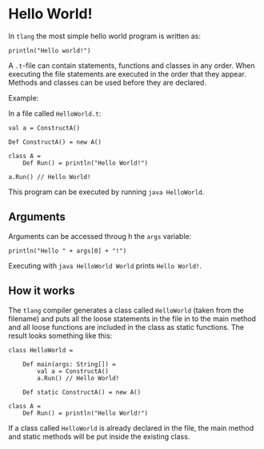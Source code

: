 # Hello World!
In `tlang` the most simple hello world program is written as:

```tlang
println("Hello world!")
```

A `.t`-file can contain statements, functions and classes in any order. When executing the file statements
are executed in the order that they appear. Methods and classes can be used before they are declared.

Example:

In a file called `HelloWorld.t`:
```tlang
val a = ConstructA()

Def ConstructA() = new A() 

class A = 
	Def Run() = println("Hello World!") 

a.Run() // Hello World!
```

This program can be executed by running `java HelloWorld`.

## Arguments

Arguments can be accessed throug    h the `args` variable:

```tlang
println("Hello " + args[0] + "!") 
```

Executing with `java HelloWorld World` prints `Hello World!`.


## How it works

The `tlang` compiler generates a class called `HelloWorld` (taken from the filename) and puts all the loose statements in
the file in to the main method and all loose functions are included in the class as static functions.
The result looks something like this:

```tlang
class HelloWorld = 

	Def main(args: String[]) =
		val a = ConstructA()
		a.Run() // Hello World!

	Def static ConstructA() = new A() 

class A = 
	Def Run() = println("Hello World!")
```

If a class called `HelloWorld` is already declared in the file, the main method and static methods
will be put inside the existing class.
